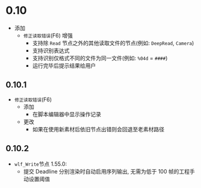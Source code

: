 # 0.10

- 添加
  - `修正读取错误`(F6) 增强
    - 支持除 `Read` 节点之外的其他读取文件的节点(例如: `DeepRead`, `Camera`)
    - 支持识别表达式
    - 支持识别仅格式不同的文件为同一文件(例如: `%04d` = `####`)
    - 运行完毕后提示结果给用户

## 0.10.1

- `修正读取错误`(F6)
  - 添加
    - 在脚本编辑器中显示操作记录
  - 更改
    - 如果在使用新素材后依旧节点出错则会回退至老素材路径

## 0.10.2

- `wlf_Write`节点 1.55.0:
  - 提交 Deadline 分别渲染时自动启用序列输出, 无需为低于 100 帧的工程手动设置阈值
